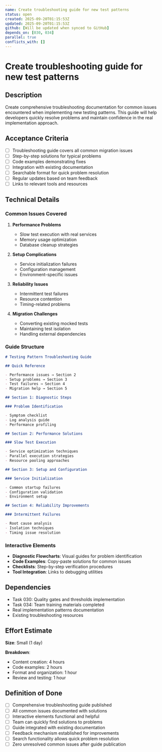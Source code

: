 ```yaml
---
name: Create troubleshooting guide for new test patterns
status: open
created: 2025-09-20T01:15:53Z
updated: 2025-09-20T01:15:53Z
github: [Will be updated when synced to GitHub]
depends_on: [030, 034]
parallel: true
conflicts_with: []
---
```


# Create troubleshooting guide for new test patterns

## Description

Create comprehensive troubleshooting documentation for common issues encountered
when implementing new testing patterns. This guide will help developers quickly
resolve problems and maintain confidence in the real implementation approach.

## Acceptance Criteria

- [ ] Troubleshooting guide covers all common migration issues
- [ ] Step-by-step solutions for typical problems
- [ ] Code examples demonstrating fixes
- [ ] Integration with existing documentation
- [ ] Searchable format for quick problem resolution
- [ ] Regular updates based on team feedback
- [ ] Links to relevant tools and resources

## Technical Details

### Common Issues Covered

1. **Performance Problems**
   - Slow test execution with real services
   - Memory usage optimization
   - Database cleanup strategies

2. **Setup Complications**
   - Service initialization failures
   - Configuration management
   - Environment-specific issues

3. **Reliability Issues**
   - Intermittent test failures
   - Resource contention
   - Timing-related problems

4. **Migration Challenges**
   - Converting existing mocked tests
   - Maintaining test isolation
   - Handling external dependencies

### Guide Structure

```markdown
# Testing Pattern Troubleshooting Guide

## Quick Reference

- Performance issues → Section 2
- Setup problems → Section 3
- Test failures → Section 4
- Migration help → Section 5

## Section 1: Diagnostic Steps

### Problem Identification

- Symptom checklist
- Log analysis guide
- Performance profiling

## Section 2: Performance Solutions

### Slow Test Execution

- Service optimization techniques
- Parallel execution strategies
- Resource pooling approaches

## Section 3: Setup and Configuration

### Service Initialization

- Common startup failures
- Configuration validation
- Environment setup

## Section 4: Reliability Improvements

### Intermittent Failures

- Root cause analysis
- Isolation techniques
- Timing issue resolution
```

### Interactive Elements

- **Diagnostic Flowcharts**: Visual guides for problem identification
- **Code Examples**: Copy-paste solutions for common issues
- **Checklists**: Step-by-step verification procedures
- **Tool Integration**: Links to debugging utilities

## Dependencies

- Task 030: Quality gates and thresholds implementation
- Task 034: Team training materials completed
- Real implementation patterns documentation
- Existing troubleshooting resources

## Effort Estimate

**Size**: Small (1 day)

**Breakdown**:

- Content creation: 4 hours
- Code examples: 2 hours
- Format and organization: 1 hour
- Review and testing: 1 hour

## Definition of Done

- [ ] Comprehensive troubleshooting guide published
- [ ] All common issues documented with solutions
- [ ] Interactive elements functional and helpful
- [ ] Team can quickly find solutions to problems
- [ ] Guide integrated with existing documentation
- [ ] Feedback mechanism established for improvements
- [ ] Search functionality allows quick problem resolution
- [ ] Zero unresolved common issues after guide publication
